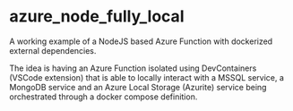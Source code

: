 # azure_node_fully_local
 A working example of a NodeJS based Azure Function with dockerized external dependencies.

 The idea is having an Azure Function isolated using DevContainers (VSCode extension) that is able
 to locally interact with a MSSQL service, a MongoDB service and an Azure Local Storage (Azurite) service
 being orchestrated through a docker compose definition.
